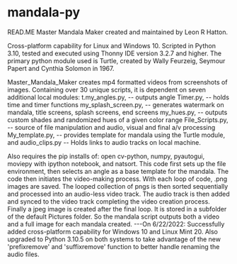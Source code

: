 # mandala-py
READ.ME
Master Mandala Maker created and maintained by Leon R Hatton.

Cross-platform capability for Linux and Windows 10. Scripted in Python 3.10, tested and executed using Thonny IDE version 3.2.7 and higher.
The primary python module used is Turtle, created by Wally Feurzeig, Seymour Papert and Cynthia Solomon in 1967.

Master_Mandala_Maker creates mp4 formatted videos from screenshots of images. Containing over 30 unique scripts, it is dependent on seven additional local modules:
t.my_angles.py,  -- outputs angle
Timer.py,  -- holds time and timer functions
my_splash_screen.py,  -- generates watermark on mandala, title screens, splash screens, end screens
my_hues.py, -- outputs custom shades and randomized hues of a given color range
File_Scripts.py, -- source of file manipulation and audio, visual and final a/v processing
My_template.py, -- provides template for mandala using the Turtle module, and 
audio_clips.py  -- Holds links to audio tracks on local machine.
 
Also requires the pip installs of:
open cv-python, 
numpy, 
pyautogui, 
moviepy with ipython notebook, and 
natsort. 
This code first sets up the file environment, then selects an angle as a base template for the mandala.
The code then initiates the video-making process. With each loop of code, .png images are saved. The looped collection of pngs is then sorted sequentially
and processed into an audio-less video track.  The audio track is then added and synced to the video track completing the video creation process. Finally a jpeg image is created after the final loop.  It is stored in a subfolder of the default Pictures folder. So the mandala script outputs both  a video and a full
image for each mandala created.
 ---On 6/22/2022: Successfully added cross-platform capability for Windows 10 and Linux Mint 20. Also upgraded to Python 3.10.5 on both systems to take advantage of the new 'prefixremove' and 'suffixremove' function to better handle renaming the audio files.
     
